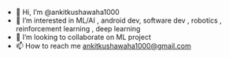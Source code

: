 - 👋 Hi, I’m @ankitkushawaha1000
- 👀 I’m interested in ML/AI , android dev, software dev , robotics , reinforcement learning , deep learning
- 💞️ I’m looking to collaborate on ML project
- 📫 How to reach me ankitkushawaha1000@gmail.com

<!---
ankitkushawaha1000/ankitkushawaha1000 is a ✨ special ✨ repository because its `README.md` (this file) appears on your GitHub profile.
You can click the Preview link to take a look at your changes.
--->
